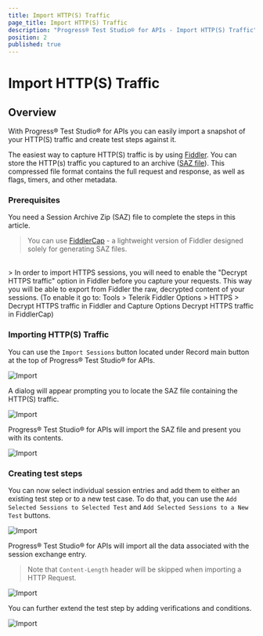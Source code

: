 ```yaml
---
title: Import HTTP(S) Traffic
page_title: Import HTTP(S) Traffic
description: "Progress® Test Studio® for APIs - Import HTTP(S) Traffic"
position: 2
published: true
---
```


# Import HTTP(S) Traffic

## Overview

With Progress® Test Studio® for APIs you can easily import a snapshot of your HTTP(S) traffic and create test steps against it.

The easiest way to capture HTTP(S) traffic is by using <a href="http://www.telerik.com/fiddler/web-traffic-recording">Fiddler</a>. You can store the HTTP(s) traffic you captured to an archive (<a href="http://fiddler.wikidot.com/saz-files">SAZ file</a>). This compressed file format contains the full request and response, as well as flags, timers, and other metadata. 

### Prerequisites

You need a Session Archive Zip (SAZ) file to complete the steps in this article. 

> You can use <a href="http://www.telerik.com/fiddler/fiddlercap">FiddlerCap</a> - a lightweight version of Fiddler designed solely for generating SAZ files. 

<br/>
> In order to import HTTPS sessions, you will need to enable the "Decrypt HTTPS traffic" option in Fiddler before you capture your requests. This way you will be able to export from Fiddler the raw, decrypted content of your sessions.
(To enable it go to: Tools > Telerik Fiddler Options > HTTPS > Decrypt HTTPS traffic in Fiddler and Capture Options Decrypt HTTPS traffic in FiddlerCap)

### Importing HTTP(S) Traffic

You can use the `Import Sessions` button located under Record main button at the top of Progress® Test Studio® for APIs.

![Import][1] 

A dialog will appear prompting you to locate the SAZ file containing the HTTP(S) traffic.

![Import][2]

Progress® Test Studio® for APIs will import the SAZ file and present you with its contents.

![Import][3]

### Creating test steps

You can now select individual session entries and add them to either an existing test step or to a new test case.
To do that, you can use the `Add Selected Sessions to Selected Test` and `Add Selected Sessions to a New Test` buttons.

![Import][4]

Progress® Test Studio® for APIs will import all the data associated with the session exchange entry.

> Note that `Content-Length` header will be skipped when importing a HTTP Request.

![Import][5] 

You can further extend the test step by adding verifications and conditions.

![Import][6] 

[1]: /img/features/import/import.png
[2]: /img/features/import/open-saz.png
[3]: /img/features/import/saz-contents.png
[4]: /img/features/import/session-exchange.png
[5]: /img/features/import/exchange-details.png
[6]: /img/features/import/conditions-and-verifications.png
